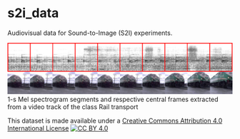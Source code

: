# s2i_data

Audiovisual data for Sound-to-Image (S2I) experiments.

![1-s Mel spectrogram segments and respective central frames extracted from a video track of the class Rail transport.](images/spectrogram_segments_and_video_frames.png)
1-s Mel spectrogram segments and respective central frames extracted from a video track of the class Rail transport

This dataset is made available under a [Creative Commons Attribution 4.0 International License][cc-by] [![CC BY 4.0][cc-by-image]][cc-by]

[cc-by]: http://creativecommons.org/licenses/by/4.0/
[cc-by-image]: https://i.creativecommons.org/l/by/4.0/80x15.png
